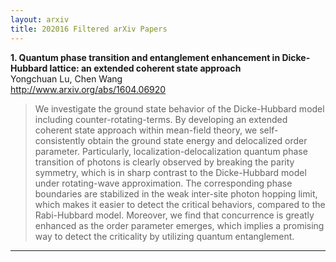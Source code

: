 ```yaml
---
layout: arxiv
title: 202016 Filtered arXiv Papers
---
```


**1.    Quantum phase transition and entanglement enhancement in Dicke-Hubbard lattice: an extended coherent state approach**  
Yongchuan Lu, Chen Wang  
http://www.arxiv.org/abs/1604.06920  
<blockquote>
<p>
We investigate the ground state behavior of the Dicke-Hubbard model including counter-rotating-terms. By developing an extended coherent state approach within mean-field theory, we self-consistently obtain the ground state energy and delocalized order parameter. Particularly, localization-delocalization quantum phase transition of photons is clearly observed by breaking the parity symmetry, which is in sharp contrast to the Dicke-Hubbard model under rotating-wave approximation. The corresponding phase boundaries are stabilized in the weak inter-site photon hopping limit, which makes it easier to detect the critical behaviors, compared to the Rabi-Hubbard model. Moreover, we find that concurrence is greatly enhanced as the order parameter emerges, which implies a promising way to detect the criticality by utilizing quantum entanglement.
</p>
</blockquote>

------

